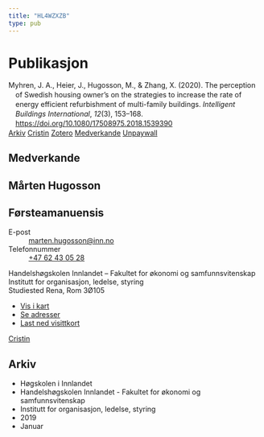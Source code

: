 ```yaml
---
title: "HL4WZXZB"
type: pub
---
```

<h1>Publikasjon</h1>
<article id="csl-bib-container-HL4WZXZB" class="csl-bib-container">
  <div class="csl-bib-body" style="line-height: 1.35; padding-left: 1em; text-indent:-1em;">
  <div class="csl-entry">Myhren, J. A., Heier, J., Hugosson, M., &amp; Zhang, X. (2020). The perception of Swedish housing owner&#x2019;s on the strategies to increase the rate of energy efficient refurbishment of multi-family buildings. <i>Intelligent Buildings International</i>, <i>12</i>(3), 153&#x2013;168. <a href="https://doi.org/10.1080/17508975.2018.1539390">https://doi.org/10.1080/17508975.2018.1539390</a></div>
</div>
  <div class="csl-bib-buttons">
    <a href="#taxonomy-article-HL4WZXZB" class="csl-bib-button">Arkiv</a>
    <a href alt="Cristin URL" class="csl-bib-button">Cristin</a>
    <a href alt="Zotero URL" class="csl-bib-button">Zotero</a>
    <a href="#contributors-article-HL4WZXZB" class="csl-bib-button">Medverkande</a>
    <a href="https://www.tandfonline.com/doi/pdf/10.1080/17508975.2018.1539390?needAccess=true" class="csl-bib-button">Unpaywall</a>
  </div>
  <div id="csl-bib-meta-container-HL4WZXZB"></div>
</article>
<div id="csl-bib-meta-HL4WZXZB" class="csl-bib-meta">
  <article id="contributors-article-HL4WZXZB" class="contributors-article">
    <h1>Medverkande</h1>
    <div class="personas">
<div class="vrtx-hinn-person-card">
<div class="photo">
<i class="lar la-user-circle missing-person"></i>
</div>
<div class="info">
<hgroup><h1>Mårten Hugosson</h1>
<h2>Førsteamanuensis</h2>
</hgroup><dl>
<dt>E-post</dt>
<dd>
<a href="mailto:marten.hugosson@inn.no">marten.hugosson@inn.no</a>
</dd>
<dt>Telefonnummer</dt>
<dd><a href="tel:+4762430528">
+47 62 43 05 28
</a></dd>
</dl>
<p>
Handelshøgskolen Innlandet – Fakultet for økonomi og samfunnsvitenskap<br>
Institutt for organisasjon, ledelse, styring<br>
Studiested Rena,
Rom 3Ø105
</p>
<ul class="vrtx-hinn-links">
<li><a href="https://www.google.com/maps?q=61.13620,11.37454">Vis i kart</a></li>
<li><a href="https://www.inn.no/finn-en-ansatt/marten-hugosson.html#vrtx-hinn-addresses">Se adresser</a></li>
<li><a href="https://www.inn.no/finn-en-ansatt/marten-hugosson.html?vrtx=vcf">Last ned visittkort</a></li>
</ul>
</div>
</div>
<a href="https://app.cristin.no/persons/show.jsf?id=879091" alt="Cristin URL" class="personas-cristin">Cristin</a>
</div>
  </article>
  <article id="taxonomy-article-HL4WZXZB" class="taxonomy-article">
    <h1>Arkiv</h1>
    <ul>
      <li>Høgskolen i Innlandet</li>
      <li>Handelshøgskolen Innlandet - Fakultet for økonomi og samfunnsvitenskap</li>
      <li>Institutt for organisasjon, ledelse, styring</li>
      <li>2019</li>
      <li>Januar</li>
    </ul>
  </article>
</div>
